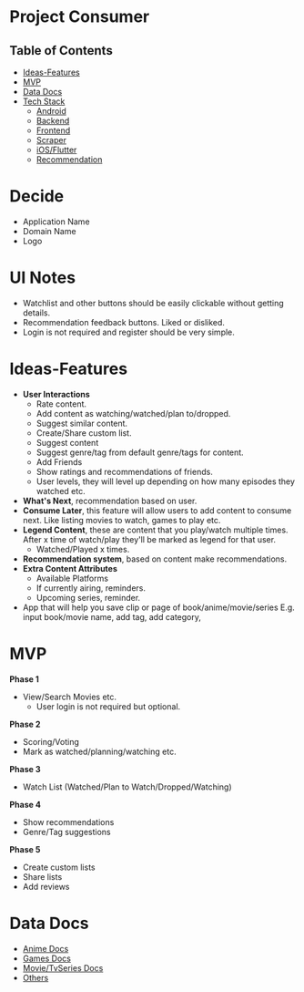 # Project Consumer

## Table of Contents

- [Ideas-Features](#Ideas-Features)
- [MVP](#MVP)
- [Data Docs](#Data-Docs)
- [Tech Stack](https://github.com/MrNtlu/Project-Consumer/wiki/Tech-Stack)
  - [Android](https://github.com/MrNtlu/Project-Consumer/wiki/Android)
  - [Backend](https://github.com/MrNtlu/Project-Consumer/wiki/Backend-Database)
  - [Frontend](https://github.com/MrNtlu/Project-Consumer/wiki/Frontend)
  - [Scraper](https://github.com/MrNtlu/Project-Consumer/wiki/Scraper)
  - [iOS/Flutter](https://github.com/MrNtlu/Project-Consumer/wiki/iOS-Flutter)
  - [Recommendation](https://github.com/MrNtlu/Project-Consumer/wiki/Recommendation-System)

# Decide
- Application Name
- Domain Name
- Logo

# UI Notes
- Watchlist and other buttons should be easily clickable without getting details.
- Recommendation feedback buttons. Liked or disliked.
- Login is not required and register should be very simple. 

# Ideas-Features

- **User Interactions**
  * Rate content.
  * Add content as watching/watched/plan to/dropped.
  * Suggest similar content.
  * Create/Share custom list.
  * Suggest content
  * Suggest genre/tag from default genre/tags for content.
  * Add Friends
  * Show ratings and recommendations of friends.
  * User levels, they will level up depending on how many episodes they watched etc.
- **What's Next**, recommendation based on user.
- **Consume Later**, this feature will allow users to add content to consume next. Like listing movies to watch, games to play etc.
- **Legend Content**, these are content that you play/watch multiple times. After x time of watch/play they'll be marked as legend for that user.
  * Watched/Played x times.
- **Recommendation system**, based on content make recommendations.
- **Extra Content Attributes**
  * Available Platforms
  * If currently airing, reminders.
  * Upcoming series, reminder.
- App that will help you save clip or page of book/anime/movie/series
  E.g. input book/movie name, add tag, add category, 

# MVP

**Phase 1**
- View/Search Movies etc.
  - User login is not required but optional.

**Phase 2**
- Scoring/Voting
- Mark as watched/planning/watching etc.

**Phase 3**
- Watch List (Watched/Plan to Watch/Dropped/Watching)

**Phase 4**
- Show recommendations
- Genre/Tag suggestions

**Phase 5**
- Create custom lists
- Share lists
- Add reviews

# Data Docs

- [Anime Docs](https://github.com/MrNtlu/Project-Consumer/wiki/Anime-API-Docs)
- [Games Docs](https://github.com/MrNtlu/Project-Consumer/wiki/Games-API-Docs)
- [Movie/TvSeries Docs](https://github.com/MrNtlu/Project-Consumer/wiki/Movie-TVSeries-API-Docs)
- [Others](https://github.com/MrNtlu/Project-Consumer/wiki/Others)




